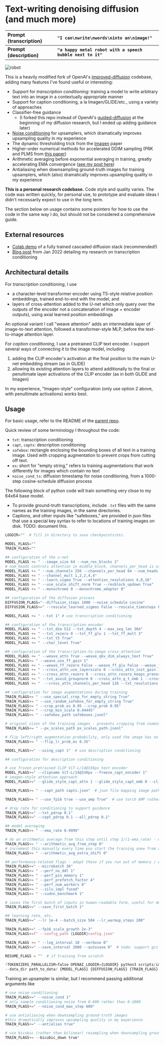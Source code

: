 # Text-writing denoising diffusion (and much more)

| **Prompt (transcription)**  | `"I can\nwrite\nwords\ninto an\nimage!"`  |
| :- | :- |
| **Prompt (description)**    | **`"a happy metal robot with a speech bubble next to it"`**  |

![robot](https://user-images.githubusercontent.com/20358899/180326006-546b59ca-72ff-40e9-8685-b54384de8163.png)

This is a heavily modified fork of OpenAI's [improved-diffusion](https://github.com/openai/improved-diffusion) codebase, adding many features I've found useful or interesting:

- Support for _transcription conditioning_: training a model to write arbitrary text into an image in a contextually appropriate manner
- Support for caption conditioning, a la Imagen/GLIDE/etc., using a variety of approaches
- Classifier-free guidance
  - (I forked this repo instead of OpenAI's [guided-diffusion](https://github.com/openai/guided-diffusion) at the beginning of my diffusion research, but I ended up adding guidance later)
- [Noise conditioning](https://cascaded-diffusion.github.io/assets/cascaded_diffusion.pdf) for upsamplers, which dramatically improves upsampling quality in my experience
- The dynamic thresholding trick from the [Imagen](https://imagen.research.google/paper.pdf) paper
- Higher-order numerical methods for accelerated DDIM sampling (PRK and PLMS from [this paper](https://openreview.net/forum?id=PlKWVd2yBkY))
- Arithmetic averaging before exponential averaging in training, greatly accelerating EMA convergence ([see my post here](https://nostalgebraist.tumblr.com/post/675308518749978624/exponential-moving-averages-emas-are))
- Antialiasing when downsampling ground-truth images for training upsamplers, which (also) dramatically improves upsampling quality in my experience

**This is a personal research codebase.**  Code style and quality varies.  The code was written quickly, for personal use, to prototype and evaluate ideas I didn't necessarily expect to use in the long term.

The section below on usage contains some pointers for how to use the code in the same way I do, but should not be considered a comprehensive guide.

## External resources

- [Colab demo](https://colab.research.google.com/drive/1XYGfJr-BTDRcHVl0K5i4-nWv9d9RL3SY?usp=sharing) of a fully trained cascaded diffusion stack (recommended!)
- [Blog post](https://nostalgebraist.tumblr.com/post/672300992964050944/franks-image-generation-model-explained) from Jan 2022 detailing my research on transcription conditioning

## Architectural details

For _transcription conditioning_, I use

- a character-level transformer encoder using T5-style relative position embeddings, trained end-to-end with the model, and 
- layers of cross-attention added to the U-net which only query over the outputs of the encoder not a concatenation of image + encoder outputs), using axial learned position embeddings
 
An optional variant I call "weave attention" adds an intermediate layer of image-to-text attention, followed a transformer-style MLP, before the text-to-image attention layer.


For _caption conditioning_, I use a pretrained CLIP text encoder.  I support several ways of connecting it to the image model, including 

1. adding the CLIP encoder's activation at the final position to the main U-net embedding stream (as in GLIDE)
2. allowing its existing attention layers to attend additionally to the final or penultimate layer activations of the CLIP encoder (as in both GLIDE and Imagen)

In my experience, "Imagen-style" configuration (only use option 2 above, with penultimate activations) works best.

## Usage

For basic usage, refer to the README of the [parent repo](https://github.com/openai/improved-diffusion).

Quick review of some terminology I throughout the code:

- `txt`: transcription conditioning
- `capt`, `capts`: description conditioning
- `safebox`: rectangle enclosing the bounding boxes of all text in a training image. Used with cropping augmentation to prevent crops from cutting off text.
- `es`: short for "empty string," refers to training augmentations that work differently for images which contain no text
- `noise_cond_ts`: diffusion timestamp for noise conditioning, from a 1000-step cosine-schedule diffusion process

The following block of python code will train something very close to my 64x64 base model.

- To provide ground-truth transcriptions, include `.txt` files with the same names as the training images, in the same directories.
- Captions, and other inputs like "safeboxes," are provided in json files that use a special key syntax to refer to locations of training images on disk.  TODO: document this.

```python
LOGDIR=""  # fill in directory to save checkpoints/etc.

MODEL_FLAGS=""
TRAIN_FLAGS=""

## configuration of the u-net
MODEL_FLAGS += " --image_size 64 --num_res_blocks 2"
# num_heads controls attention in middle_block, channels_per_head is used elsewhere
MODEL_FLAGS += " --num_channels 256 --channels_per_head 64 --num_heads 16"
MODEL_FLAGS += " --channel_mult 1,2,2,4,4"
MODEL_FLAGS += " --learn_sigma True --attention_resolutions 4,8,16"
MODEL_FLAGS += " --use_scale_shift_norm True --resblock_updown True"
MODEL_FLAGS += " --monochrome 0 --monochrome_adapter 0"

## configuration of the diffusion process
DIFFUSION_FLAGS="--diffusion_steps 1000 --noise_schedule cosine"
DIFFUSION_FLAGS+=" --rescale_learned_sigmas False --rescale_timesteps False"

MODEL_FLAGS += " --txt 1" # use transcription conditioning

## configuration of the transcription encoder
MODEL_FLAGS += " --txt_dim 512 --txt_depth 4 --max_seq_len 384"
MODEL_FLAGS += " --txt_rezero 0 --txt_ff_glu 1 --txt_ff_mult 3"
MODEL_FLAGS += " --txt_t5 True"
MODEL_FLAGS += " --char_level True"

## configuration of the transcription-to-image cross-attention
MODEL_FLAGS += " --weave_attn True --weave_qkv_dim_always_text True"
MODEL_FLAGS+= " --weave_use_ff_gain 1"
MODEL_FLAGS += " --weave_ff_rezero False --weave_ff_glu False --weave_ff_mult 2"
MODEL_FLAGS += " --cross_attn_use_layerscale 0 --cross_attn_init_gain 1 --cross_attn_gain_scale 1"
MODEL_FLAGS += " --cross_attn_rezero 0 --cross_attn_rezero_keeps_prenorm 1"
MODEL_FLAGS += " --txt_avoid_groupnorm 0 --cross_attn_q_t_emb 1 --cross_attn_orth_init 1 --txt_attn_before_attn 0"
MODEL_FLAGS += "  --cross_attn_channels_per_head 128 --txt_resolutions 8,16,32 --txt_output_layers_only 1"

## configuration for image augmentations during training
TRAIN_FLAGS+= " --use_special_crop_for_empty_string True"
TRAIN_FLAGS+= " --use_random_safebox_for_empty_string True"
TRAIN_FLAGS+= " --crop_prob_es 0.95 --crop_prob 0.95"
TRAIN_FLAGS+= " --crop_min_scale 0.44445"
TRAIN_FLAGS+= " --safebox_path safeboxes.jsonl"

# original sizes of the training images - prevents cropping from zooming in more than 1:1 
TRAIN_FLAGS+= " --px_scales_path px_scales_path.jsonl"

# flip left/right augmentation probability, only used the image has no text
TRAIN_FLAGS+= " --flip_lr_prob_es 0.35"

MODEL_FLAGS+=" --using_capt 1"  # use description conditioning

## configuration for description conditioning

# use frozen pretrained CLIP ViT-L/14@336px text encoder
MODEL_FLAGS+=" --clipname ViT-L/14@336px --freeze_capt_encoder 1"
# imagen-style attention approach
MODEL_FLAGS+=" --glide_style_capt_attn 1 --glide_style_capt_emb 0 --clip_use_penultimate_layer 1"

TRAIN_FLAGS+= " --capt_path capts.json"  # json file mapping image paths to captions

TRAIN_FLAGS+= " --use_fp16 true --use_amp True"  # use torch AMP rather than OpenAI's hand-built AMP

# drop rate for conditioning to support guidance
TRAIN_FLAGS+=" --txt_pdrop 0.1"
TRAIN_FLAGS+=" --capt_pdrop 0.1 --all_pdrop 0.1"

## model averaging
TRAIN_FLAGS+= " --ema_rate 0.9999"

# do an arithmetic average from this step until step 1/(1-ema_rate) - dramatically accelerates EMA convergence
TRAIN_FLAGS+= " --arithmetic_avg_from_step 0"
# increment this manually every time you start the training anew from a checkpoint :(
TRAIN_FLAGS+= " --arithmetic_avg_extra_shift 0"

## performance-related flags - adapt these if you run out of memory / etc
TRAIN_FLAGS+=" --microbatch 36"
TRAIN_FLAGS+= " --perf_no_ddl 1"
TRAIN_FLAGS+= " --perf_pin_memory 1"
TRAIN_FLAGS+= " --perf_prefetch_factor 4"
TRAIN_FLAGS+= " --perf_num_workers 8"
TRAIN_FLAGS+= " --silu_impl fused"
TRAIN_FLAGS+= " --cudnn_benchmark 1"

# saves the first batch of inputs in human-readable form, useful for debuggning
TRAIN_FLAGS+=" --save_first_batch 1"

## learning rate, etc.
TRAIN_FLAGS+=" --lr 1e-4 --batch_size 504 --lr_warmup_steps 200"

TRAIN_FLAGS+=" --fp16_scale_growth 2e-3"
TRAIN_FLAGS+=f" --config_path {LOGDIR}config.json"

TRAIN_FLAGS += " --log_interval 10 --verbose 0"
TRAIN_FLAGS+=" --save_interval 2000 --autosave 0"  # todo: support gcs autosave for arbitrary buckets

RESUME_FLAGS = ""  # if training from scratch

!TOKENIZERS_PARALLELISM=false OPENAI_LOGDIR={LOGDIR} python3 scripts/image_train.py \
--data_dir path_to_data/ {MODEL_FLAGS} {DIFFUSION_FLAGS} {TRAIN_FLAGS} {RESUME_FLAGS}
```

Training an upsampler is similar, but I recommend passing additional arguments like

```python
# use noise conditioning
TRAIN_FLAGS+=" --noise_cond 1"
# only sample conditioning noise from 0-600 rather than 0-1000
TRAIN_FLAGS+=" --noise_cond_max_step 600"  

# use antialiasing when downsampling ground-truth images
#this dramatically improves upsampling quality in my experience
TRAIN_FLAGS+=" --antialias true"

# use bicubic (rather than bilinear) resampling when downsampling ground-truth images
TRAIN_FLAGS+= --bicubic_down true"
```
